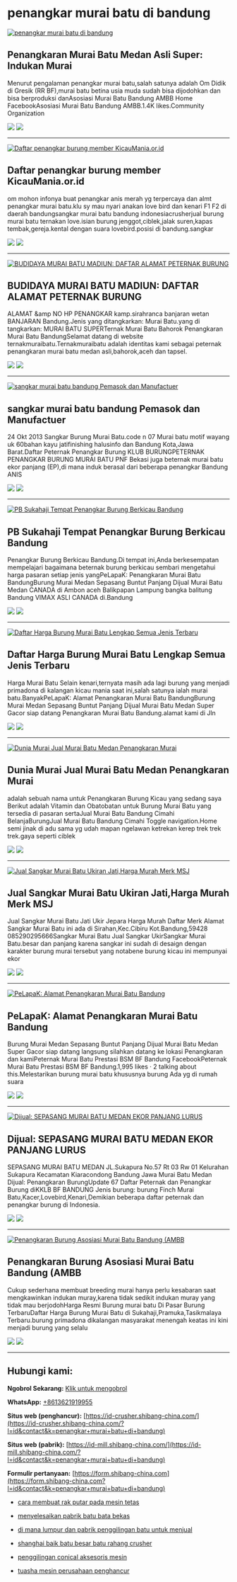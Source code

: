 # penangkar murai batu di bandung

<a href="https://swt.shibang-china.com/?l=id&img&k=penangkar+murai+batu+di+bandung" target="_blank">![penangkar murai batu di bandung](http://static.shibang-china.com/all-800x300/1143.jpg)</a>

## Penangkaran Murai Batu Medan Asli Super: Indukan Murai
Menurut pengalaman penangkar murai batu,salah satunya adalah Om Didik di Gresik (RR BF),murai batu betina usia muda sudah bisa dijodohkan dan bisa berproduksi danAsosiasi Murai Batu Bandung AMBB Home FacebookAsosiasi Murai Batu Bandung AMBB.1.4K likes.Community Organization


<a href="https://whatsapp.shibangsoft.com/WhatsApp.php" target="_blank" title="WhatsApp">![](http://static.shibang-china.com/icon/whatsapp.png)</a> <a href="https://swt.shibang-china.com/?l=id&icon&k=penangkar+murai+batu+di+bandung" target="_blank">![](http://static.shibang-china.com/icon/chat-id.png)</a>

---

<a href="https://swt.shibang-china.com/?l=id&img&k=penangkar+murai+batu+di+bandung" target="_blank">![Daftar penangkar burung member KicauMania.or.id](http://static.shibang-china.com/all-800x300/1524.jpg)</a>

## Daftar penangkar burung member KicauMania.or.id
om mohon infonya buat penangkar anis merah yg terpercaya dan almt penangkar murai batu.klu sy mau nyari anakan love bird dan kenari F1 F2 di daerah bandungsangkar murai batu bandung indonesiacrusherjual burung murai batu ternakan love.isian burung jenggot,ciblek,jalak suren,kapas tembak,gereja.kental dengan suara lovebird.posisi di bandung.sangkar


<a href="https://whatsapp.shibangsoft.com/WhatsApp.php" target="_blank" title="WhatsApp">![](http://static.shibang-china.com/icon/whatsapp.png)</a> <a href="https://swt.shibang-china.com/?l=id&icon&k=penangkar+murai+batu+di+bandung" target="_blank">![](http://static.shibang-china.com/icon/chat-id.png)</a>

---

<a href="https://swt.shibang-china.com/?l=id&img&k=penangkar+murai+batu+di+bandung" target="_blank">![BUDIDAYA MURAI BATU MADIUN: DAFTAR ALAMAT PETERNAK BURUNG](http://static.shibang-china.com/all-800x300/862.jpg)</a>

## BUDIDAYA MURAI BATU MADIUN: DAFTAR ALAMAT PETERNAK BURUNG
ALAMAT &amp NO HP PENANGKAR kamp.sirahranca banjaran wetan BANJARAN Bandung.Jenis yang ditangkarkan: Murai Batu.yang di tangkarkan: MURAI BATU SUPERTernak Murai Batu Bahorok Penangkaran Murai Batu BandungSelamat datang di website ternakmuraibatu.Ternakmuraibatu adalah identitas kami sebagai peternak penangkaran murai batu medan asli,bahorok,aceh dan tapsel.


<a href="https://whatsapp.shibangsoft.com/WhatsApp.php" target="_blank" title="WhatsApp">![](http://static.shibang-china.com/icon/whatsapp.png)</a> <a href="https://swt.shibang-china.com/?l=id&icon&k=penangkar+murai+batu+di+bandung" target="_blank">![](http://static.shibang-china.com/icon/chat-id.png)</a>

---

<a href="https://swt.shibang-china.com/?l=id&img&k=penangkar+murai+batu+di+bandung" target="_blank">![sangkar murai batu bandung Pemasok dan Manufactuer](http://static.shibang-china.com/all-800x300/135.jpg)</a>

## sangkar murai batu bandung Pemasok dan Manufactuer
24 Okt 2013 Sangkar Burung Murai Batu.code n 07 Murai batu motif wayang uk 60bahan kayu jatifinishing halusinfo dan Bandung Kota,Jawa Barat.Daftar Peternak Penangkar Burung KLUB BURUNGPETERNAK PENANGKAR BURUNG MURAI BATU PNF Bekasi juga beternak murai batu ekor panjang (EP),di mana induk berasal dari beberapa penangkar Bandung ANIS


<a href="https://whatsapp.shibangsoft.com/WhatsApp.php" target="_blank" title="WhatsApp">![](http://static.shibang-china.com/icon/whatsapp.png)</a> <a href="https://swt.shibang-china.com/?l=id&icon&k=penangkar+murai+batu+di+bandung" target="_blank">![](http://static.shibang-china.com/icon/chat-id.png)</a>

---

<a href="https://swt.shibang-china.com/?l=id&img&k=penangkar+murai+batu+di+bandung" target="_blank">![PB Sukahaji Tempat Penangkar Burung Berkicau Bandung](http://static.shibang-china.com/all-800x300/165.jpg)</a>

## PB Sukahaji Tempat Penangkar Burung Berkicau Bandung
Penangkar Burung Berkicau Bandung.Di tempat ini,Anda berkesempatan mempelajari bagaimana beternak burung berkicau sembari mengetahui harga pasaran setiap jenis yangPeLapaK: Penangkaran Murai Batu BandungBurung Murai Medan Sepasang Buntut Panjang Dijual Murai Batu Medan CANADA di Ambon aceh Balikpapan Lampung bangka balitung Bandung VIMAX ASLI CANADA di.Bandung


<a href="https://whatsapp.shibangsoft.com/WhatsApp.php" target="_blank" title="WhatsApp">![](http://static.shibang-china.com/icon/whatsapp.png)</a> <a href="https://swt.shibang-china.com/?l=id&icon&k=penangkar+murai+batu+di+bandung" target="_blank">![](http://static.shibang-china.com/icon/chat-id.png)</a>

---

<a href="https://swt.shibang-china.com/?l=id&img&k=penangkar+murai+batu+di+bandung" target="_blank">![Daftar Harga Burung Murai Batu Lengkap Semua Jenis Terbaru](http://static.shibang-china.com/all-800x300/829.jpg)</a>

## Daftar Harga Burung Murai Batu Lengkap Semua Jenis Terbaru
Harga Murai Batu Selain kenari,ternyata masih ada lagi burung yang menjadi primadona di kalangan kicau mania saat ini,salah satunya ialah murai batu.BanyakPeLapaK: Alamat Penangkaran Murai Batu BandungBurung Murai Medan Sepasang Buntut Panjang Dijual Murai Batu Medan Super Gacor siap datang Penangkaran Murai Batu Bandung.alamat kami di Jln


<a href="https://whatsapp.shibangsoft.com/WhatsApp.php" target="_blank" title="WhatsApp">![](http://static.shibang-china.com/icon/whatsapp.png)</a> <a href="https://swt.shibang-china.com/?l=id&icon&k=penangkar+murai+batu+di+bandung" target="_blank">![](http://static.shibang-china.com/icon/chat-id.png)</a>

---

<a href="https://swt.shibang-china.com/?l=id&img&k=penangkar+murai+batu+di+bandung" target="_blank">![Dunia Murai Jual Murai Batu Medan Penangkaran Murai](http://static.shibang-china.com/all-800x300/303.jpg)</a>

## Dunia Murai Jual Murai Batu Medan Penangkaran Murai
adalah sebuah nama untuk Penangkaran Burung Kicau yang sedang saya Berikut adalah Vitamin dan Obatobatan untuk Burung Murai Batu yang tersedia di pasaran sertaJual Murai Batu Bandung Cimahi BelanjaBurungJual Murai Batu Bandung Cimahi Toggle navigation.Home semi jinak di adu sama yg udah mapan ngelawan ketrekan kerep trek trek trek.gaya seperti ciblek


<a href="https://whatsapp.shibangsoft.com/WhatsApp.php" target="_blank" title="WhatsApp">![](http://static.shibang-china.com/icon/whatsapp.png)</a> <a href="https://swt.shibang-china.com/?l=id&icon&k=penangkar+murai+batu+di+bandung" target="_blank">![](http://static.shibang-china.com/icon/chat-id.png)</a>

---

<a href="https://swt.shibang-china.com/?l=id&img&k=penangkar+murai+batu+di+bandung" target="_blank">![Jual Sangkar Murai Batu Ukiran Jati,Harga Murah Merk MSJ](http://static.shibang-china.com/all-800x300/645.jpg)</a>

## Jual Sangkar Murai Batu Ukiran Jati,Harga Murah Merk MSJ
Jual Sangkar Murai Batu Jati Ukir Jepara Harga Murah Daftar Merk Alamat Sangkar Murai Batu ini ada di Sirahan,Kec.Cibiru Kot.Bandung,59428 085290295666Sangkar Murai Batu Jual Sangkar UkirSangkar Murai Batu.besar dan panjang karena sangkar ini sudah di desaign dengan karakter burung murai tersebut yang notabene burung kicau ini mempunyai ekor


<a href="https://whatsapp.shibangsoft.com/WhatsApp.php" target="_blank" title="WhatsApp">![](http://static.shibang-china.com/icon/whatsapp.png)</a> <a href="https://swt.shibang-china.com/?l=id&icon&k=penangkar+murai+batu+di+bandung" target="_blank">![](http://static.shibang-china.com/icon/chat-id.png)</a>

---

<a href="https://swt.shibang-china.com/?l=id&img&k=penangkar+murai+batu+di+bandung" target="_blank">![PeLapaK: Alamat Penangkaran Murai Batu Bandung](http://static.shibang-china.com/all-800x300/1265.jpg)</a>

## PeLapaK: Alamat Penangkaran Murai Batu Bandung
Burung Murai Medan Sepasang Buntut Panjang Dijual Murai Batu Medan Super Gacor siap datang langsung silahkan datang ke lokasi Penangkaran dan kamiPeternak Murai Batu Prestasi BSM BF Bandung FacebookPeternak Murai Batu Prestasi BSM BF Bandung.1,995 likes · 2 talking about this.Melestarikan burung murai batu khususnya burung Ada yg di rumah suara


<a href="https://whatsapp.shibangsoft.com/WhatsApp.php" target="_blank" title="WhatsApp">![](http://static.shibang-china.com/icon/whatsapp.png)</a> <a href="https://swt.shibang-china.com/?l=id&icon&k=penangkar+murai+batu+di+bandung" target="_blank">![](http://static.shibang-china.com/icon/chat-id.png)</a>

---

<a href="https://swt.shibang-china.com/?l=id&img&k=penangkar+murai+batu+di+bandung" target="_blank">![Dijual: SEPASANG MURAI BATU MEDAN EKOR PANJANG LURUS](http://static.shibang-china.com/all-800x300/658.jpg)</a>

## Dijual: SEPASANG MURAI BATU MEDAN EKOR PANJANG LURUS
SEPASANG MURAI BATU MEDAN JL.Sukapura No.57 Rt 03 Rw 01 Kelurahan Sukapura Kecamatan Kiaracondong Bandung Jawa Murai Batu Medan Dijual: Penangkaran BurungUpdate 67 Daftar Peternak dan Penangkar Burung diKKLB BF BANDUNG Jenis burung: burung Finch Murai Batu,Kacer,Lovebird,Kenari,Demikian beberapa daftar peternak dan penangkar burung di Indonesia.


<a href="https://whatsapp.shibangsoft.com/WhatsApp.php" target="_blank" title="WhatsApp">![](http://static.shibang-china.com/icon/whatsapp.png)</a> <a href="https://swt.shibang-china.com/?l=id&icon&k=penangkar+murai+batu+di+bandung" target="_blank">![](http://static.shibang-china.com/icon/chat-id.png)</a>

---

<a href="https://swt.shibang-china.com/?l=id&img&k=penangkar+murai+batu+di+bandung" target="_blank">![Penangkaran Burung Asosiasi Murai Batu Bandung (AMBB](http://static.shibang-china.com/all-800x300/635.jpg)</a>

## Penangkaran Burung Asosiasi Murai Batu Bandung (AMBB
Cukup sederhana membuat breeding murai hanya perlu kesabaran saat mengkawinkan indukan muray,karena tidak sedikit indukan muray yang tidak mau berjodohHarga Resmi Burung murai batu Di Pasar Burung TerbaruDaftar Harga Burung Murai Batu di Sukahaji,Pramuka,Tasikmalaya Terbaru.burung primadona dikalangan masyarakat menengah keatas ini kini menjadi burung yang selalu


<a href="https://whatsapp.shibangsoft.com/WhatsApp.php" target="_blank" title="WhatsApp">![](http://static.shibang-china.com/icon/whatsapp.png)</a> <a href="https://swt.shibang-china.com/?l=id&icon&k=penangkar+murai+batu+di+bandung" target="_blank">![](http://static.shibang-china.com/icon/chat-id.png)</a>

---
## Hubungi kami:

**Ngobrol Sekarang:** [Klik untuk mengobrol](https://swt.shibang-china.com?l=id&contact&k=penangkar+murai+batu+di+bandung)

**WhatsApp:**  [+8613621919955](https://whatsapp.shibangsoft.com/WhatsApp.php)

**Situs web (penghancur):** [https://id-crusher.shibang-china.com/](https://id-crusher.shibang-china.com/?l=id&contact&k=penangkar+murai+batu+di+bandung)

**Situs web (pabrik):** [https://id-mill.shibang-china.com/](https://id-mill.shibang-china.com/?l=id&contact&k=penangkar+murai+batu+di+bandung)

**Formulir pertanyaan:** [https://form.shibang-china.com](https://form.shibang-china.com?l=id&contact&k=penangkar+murai+batu+di+bandung)

* [cara membuat rak putar pada mesin tetas](../45/cara%20membuat%20rak%20putar%20pada%20mesin%20tetas.md)

* [menyelesaikan pabrik batu bata bekas](../41/menyelesaikan%20pabrik%20batu%20bata%20bekas.md)

* [di mana lumpur dan pabrik penggilingan batu untuk menjual](../43/di%20mana%20lumpur%20dan%20pabrik%20penggilingan%20batu%20untuk%20menjual.md)

* [shanghai baik batu besar batu rahang crusher](../49/shanghai%20baik%20batu%20besar%20batu%20rahang%20crusher.md)

* [penggilingan conical aksesoris mesin](../44/penggilingan%20conical%20aksesoris%20mesin.md)

* [tuasha mesin perusahaan penghancur](../42/tuasha%20mesin%20perusahaan%20penghancur.md)